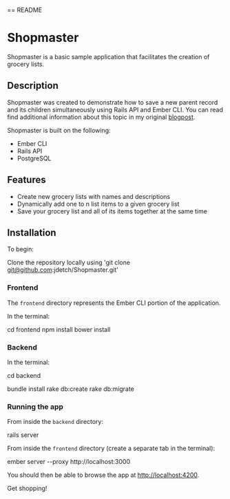 == README

# Shopmaster

Shopmaster is a basic sample application that facilitates the creation of grocery lists. 
 
## Description

Shopmaster was created to demonstrate how to save a new parent record and its children simultaneously using Rails API and Ember CLI. You can read find additional information about this topic in my original [blogpost](PLACEHOLDER).

Shopmaster is built on the following:

* Ember CLI
* Rails API
* PostgreSQL

## Features
 
* Create new grocery lists with names and descriptions
* Dynamically add one to n list items to a given grocery list
* Save your grocery list and all of its items together at the same time

## Installation

To begin:

Clone the repository locally using 'git clone git@github.com:jdetch/Shopmaster.git'

### Frontend

The `frontend` directory represents the Ember CLI portion of the application.

In the terminal:

  cd frontend
  npm install
  bower install 

### Backend

In the terminal:

  cd backend

  bundle install
  rake db:create
  rake db:migrate

### Running the app

From inside the `backend` directory:

  rails server

From inside the `frontend` directory (create a separate tab in the terminal):

  ember server --proxy http://localhost:3000 

You should then be able to browse the app at [http://localhost:4200](http://localhost:4200/).  

Get shopping!

